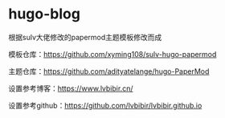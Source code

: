 # hugo-blog
根据sulv大佬修改的papermod主题模板修改而成

模板仓库：https://github.com/xyming108/sulv-hugo-papermod

主题仓库：https://github.com/adityatelange/hugo-PaperMod

设置参考博客：https://www.lvbibir.cn/

设置参考github：https://github.com/lvbibir/lvbibir.github.io
